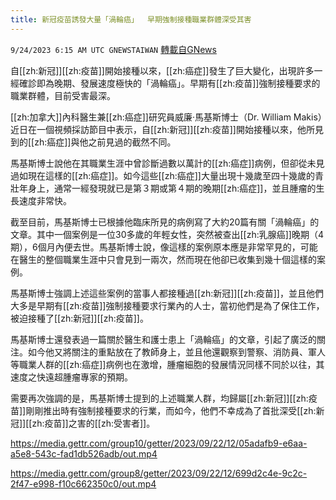 ```yaml
---
title: 新冠疫苗誘發大量「渦輪癌」  早期強制接種職業群體深受其害
---
```

`9/24/2023 6:15 AM UTC GNEWSTAIWAN` [轉載自GNews](https://gnews.org/articles/1733134)

  


自[[zh:新冠]][[zh:疫苗]]開始接種以來，[[zh:癌症]]發生了巨大變化，出現許多一經確診即為晚期、發展速度極快的「渦輪癌」。早期有[[zh:疫苗]]強制接種要求的職業群體，目前受害最深。
  

[[zh:加拿大]]內科醫生兼[[zh:癌症]]研究員威廉·馬基斯博士（Dr. William Makis）近日在一個視頻採訪節目中表示，自[[zh:新冠]][[zh:疫苗]]開始接種以來，他所見到的[[zh:癌症]]與他之前見過的截然不同。

  

馬基斯博士說他在其職業生涯中曾診斷過數以萬計的[[zh:癌症]]病例，但卻從未見過如現在這樣的[[zh:癌症]]。如今這些[[zh:癌症]]大量出現十幾歲至四十幾歲的青壯年身上，通常一經發現就已是第３期或第４期的晚期[[zh:癌症]]，並且腫瘤的生長速度非常快。

  

截至目前，馬基斯博士已根據他臨床所見的病例寫了大約20篇有關「渦輪癌」的文章。其中一個案例是一位30多歲的年輕女性，突然被查出[[zh:乳腺癌]]晚期（4期），6個月內便去世。馬基斯博士說，像這樣的案例原本應是非常罕見的，可能在醫生的整個職業生涯中只會見到一兩次，然而現在他卻已收集到幾十個這樣的案例。

  

馬基斯博士強調上述這些案例的當事人都接種過[[zh:新冠]][[zh:疫苗]]，並且他們大多是早期有[[zh:疫苗]]強制接種要求行業內的人士，當初他們是為了保住工作，被迫接種了[[zh:新冠]][[zh:疫苗]]。

  

馬基斯博士還發表過一篇關於醫生和護士患上「渦輪癌」的文章，引起了廣泛的關注。如今他又將關注的重點放在了教師身上，並且他還觀察到警察、消防員、軍人等職業人群的[[zh:癌症]]病例也在激增，腫瘤細胞的發展情況同樣不同於以往，其速度之快遠超腫瘤專家的預期。

  

需要再次強調的是，馬基斯博士提到的上述職業人群，均歸屬[[zh:新冠]][[zh:疫苗]]剛剛推出時有強制接種要求的行業，而如今，他們不幸成為了首批深受[[zh:新冠]][[zh:疫苗]]之害的[[zh:受害者]]。


https://media.gettr.com/group10/getter/2023/09/22/12/05adafb9-e6aa-a5e8-543c-fad1db526adb/out.mp4


https://media.gettr.com/group8/getter/2023/09/22/12/699d2c4e-9c2c-2f47-e998-f10c662350c0/out.mp4


